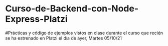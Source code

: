 # Curso-de-Backend-con-Node-Express-Platzi

#Prácticas y código de ejemplos vistos en clase durante el curso que recién se ha estrenado en Platzi el día de ayer, Martes 05/10/21

